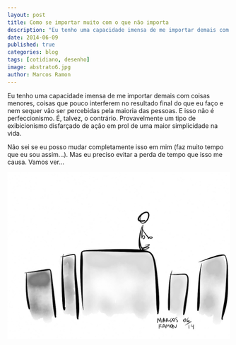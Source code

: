 ```yaml
---
layout: post
title: Como se importar muito com o que não importa
description: "Eu tenho uma capacidade imensa de me importar demais com coisas menores, coisas que pouco interferem no resultado final do que eu faço e nem sequer vão ser percebidas pela maioria das pessoas."
date: 2014-06-09
published: true
categories: blog
tags: [cotidiano, desenho]
image: abstrato6.jpg
author: Marcos Ramon
---
```


Eu tenho uma capacidade imensa de me importar demais com coisas menores, coisas que pouco interferem no resultado final do que eu faço e nem sequer vão ser percebidas pela maioria das pessoas. E isso não é perfeccionismo. É, talvez, o contrário. Provavelmente um tipo de exibicionismo disfarçado de ação em prol de uma maior simplicidade na vida.
     
Não sei se eu posso mudar completamente isso em mim (faz muito tempo que eu sou assim...). Mas eu preciso evitar a perda de tempo que isso me causa. Vamos ver...

<img src="/assets/images/comoseimportar.jpg">
